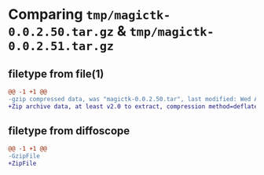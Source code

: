 # Comparing `tmp/magictk-0.0.2.50.tar.gz` & `tmp/magictk-0.0.2.51.tar.gz`

## filetype from file(1)

```diff
@@ -1 +1 @@
-gzip compressed data, was "magictk-0.0.2.50.tar", last modified: Wed Apr 24 14:19:16 2024, max compression
+Zip archive data, at least v2.0 to extract, compression method=deflate
```

## filetype from diffoscope

```diff
@@ -1 +1 @@
-GzipFile
+ZipFile
```

